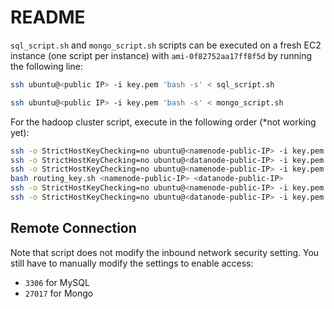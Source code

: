 # README

`sql_script.sh` and `mongo_script.sh` scripts can be executed on a fresh EC2 instance (one script per instance) with `ami-0f82752aa17ff8f5d` by running the following line:

```bash
ssh ubuntu@<public IP> -i key.pem 'bash -s' < sql_script.sh
```

```bash
ssh ubuntu@<public IP> -i key.pem 'bash -s' < mongo_script.sh
```

For the hadoop cluster script, execute in the following order (*not working yet):
```bash
ssh -o StrictHostKeyChecking=no ubuntu@<namenode-public-IP> -i key.pem 'bash -s' < name_datanode.sh <namenode-private-IP> <datanode-private-IP>
ssh -o StrictHostKeyChecking=no ubuntu@<datanode-public-IP> -i key.pem 'bash -s' < name_datanode.sh <namenode-private-IP> <datanode-private-IP>
ssh -o StrictHostKeyChecking=no ubuntu@<namenode-public-IP> -i key.pem 'bash -s' < namenode1.sh
bash routing_key.sh <namenode-public-IP> <datanode-public-IP>
ssh -o StrictHostKeyChecking=no ubuntu@<namenode-public-IP> -i key.pem 'bash -s' < namenode2.sh <namenode-private-IP> <datanode-private-IP>
ssh -o StrictHostKeyChecking=no ubuntu@<datanode-public-IP> -i key.pem 'bash -s' < datanode1.sh
```

## Remote Connection

Note that script does not modify the inbound network security setting. You still have to manually modify the settings to enable access:

- `3306` for MySQL
- `27017` for Mongo
